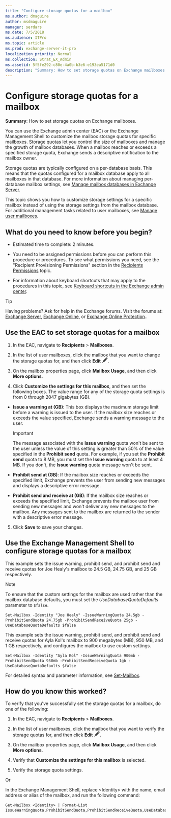 ```yaml
---
title: "Configure storage quotas for a mailbox"
ms.author: dmaguire
author: msdmaguire
manager: serdars
ms.date: 7/5/2018
ms.audience: ITPro
ms.topic: article
ms.prod: exchange-server-it-pro
localization_priority: Normal
ms.collection: Strat_EX_Admin
ms.assetid: 5f5fe292-c80e-4a0b-b3e6-e193ea5171d0
description: "Summary: How to set storage quotas on Exchange mailboxes."
---
```


# Configure storage quotas for a mailbox

 **Summary**: How to set storage quotas on Exchange mailboxes.
  
You can use the Exchange admin center (EAC) or the Exchange Management Shell to customize the mailbox storage quotas for specific mailboxes. Storage quotas let you control the size of mailboxes and manage the growth of mailbox databases. When a mailbox reaches or exceeds a specified storage quota, Exchange sends a descriptive notification to the mailbox owner.
  
Storage quotas are typically configured on a per-database basis. This means that the quotas configured for a mailbox database apply to all mailboxes in that database. For more information about managing per-database mailbox settings, see [Manage mailbox databases in Exchange Server](../../architecture/mailbox-servers/manage-databases.md).
  
This topic shows you how to customize storage settings for a specific mailbox instead of using the storage settings from the mailbox database. For additional management tasks related to user mailboxes, see [Manage user mailboxes](user-mailboxes.md).
  
## What do you need to know before you begin?

- Estimated time to complete: 2 minutes.
    
- You need to be assigned permissions before you can perform this procedure or procedures. To see what permissions you need, see the "Recipient Provisioning Permissions" section in the [Recipients Permissions](../../permissions/feature-permissions/recipient-permissions.md) topic.
    
- For information about keyboard shortcuts that may apply to the procedures in this topic, see [Keyboard shortcuts in the Exchange admin center](../../about-documentation/exchange-admin-center-keyboard-shortcuts.md).
    
> [!TIP]
> Having problems? Ask for help in the Exchange forums. Visit the forums at: [Exchange Server](https://go.microsoft.com/fwlink/p/?linkId=60612), [Exchange Online](https://go.microsoft.com/fwlink/p/?linkId=267542), or [Exchange Online Protection](https://go.microsoft.com/fwlink/p/?linkId=285351)..
  
## Use the EAC to set storage quotas for a mailbox

1. In the EAC, navigate to **Recipients** \> **Mailboxes**.
    
2. In the list of user mailboxes, click the mailbox that you want to change the storage quotas for, and then click **Edit** ![Edit icon](../../media/ITPro_EAC_EditIcon.png).
    
3. On the mailbox properties page, click **Mailbox Usage**, and then click **More options**.
    
4. Click **Customize the settings for this mailbox**, and then set the following boxes. The value range for any of the storage quota settings is from 0 through 2047 gigabytes (GB).
    
  - **Issue a warning at (GB)**: This box displays the maximum storage limit before a warning is issued to the user. If the mailbox size reaches or exceeds the value specified, Exchange sends a warning message to the user.
    
    > [!IMPORTANT]
    > The message associated with the **Issue warning** quota won't be sent to the user unless the value of this setting is greater than 50% of the value specified in the **Prohibit send** quota. For example, if you set the **Prohibit send** quota to 8 MB, you must set the **Issue warning** quota to at least 4 MB. If you don't, the **Issue warning** quota message won't be sent.
  
  - **Prohibit send at (GB)**: If the mailbox size reaches or exceeds the specified limit, Exchange prevents the user from sending new messages and displays a descriptive error message.
    
  - **Prohibit send and receive at (GB)**: If the mailbox size reaches or exceeds the specified limit, Exchange prevents the mailbox user from sending new messages and won't deliver any new messages to the mailbox. Any messages sent to the mailbox are returned to the sender with a descriptive error message.
    
5. Click **Save** to save your changes.
    
## Use the Exchange Management Shell to configure storage quotas for a mailbox

This example sets the issue warning, prohibit send, and prohibit send and receive quotas for Joe Healy's mailbox to 24.5 GB, 24.75 GB, and 25 GB respectively.
  
> [!NOTE]
> To ensure that the custom settings for the mailbox are used rather than the mailbox database defaults, you must set the _UseDatabaseQuotaDefaults_ parameter to `$false`.
  
```
Set-Mailbox -Identity "Joe Healy" -IssueWarningQuota 24.5gb -ProhibitSendQuota 24.75gb -ProhibitSendReceiveQuota 25gb -UseDatabaseQuotaDefaults $false
```

This example sets the issue warning, prohibit send, and prohibit send and receive quotas for Ayla Kol's mailbox to 900 megabytes (MB), 950 MB, and 1 GB respectively, and configures the mailbox to use custom settings.
  
```
Set-Mailbox -Identity "Ayla Kol" -IssueWarningQuota 900mb -ProhibitSendQuota 950mb -ProhibitSendReceiveQuota 1gb -UseDatabaseQuotaDefaults $false
```

For detailed syntax and parameter information, see [Set-Mailbox](http://technet.microsoft.com/library/a0d413b9-d949-4df6-ba96-ac0906dedae2.aspx).
  
## How do you know this worked?

To verify that you've successfully set the storage quotas for a mailbox, do one of the following:
  
1. In the EAC, navigate to **Recipients** \> **Mailboxes**.
    
2. In the list of user mailboxes, click the mailbox that you want to verify the storage quotas for, and then click **Edit** ![Edit icon](../../media/ITPro_EAC_EditIcon.png).
    
3. On the mailbox properties page, click **Mailbox Usage**, and then click **More options**.
    
4. Verify that **Customize the settings for this mailbox** is selected.
    
5. Verify the storage quota settings.
    
Or
  
In the Exchange Management Shell, replace \<Identity\> with the name, email address or alias of the mailbox, and run the following command:
  
```
Get-Mailbox <Identity> | Format-List IssueWarningQuota,ProhibitSendQuota,ProhibitSendReceiveQuota,UseDatabaseQuotaDefaults
```


